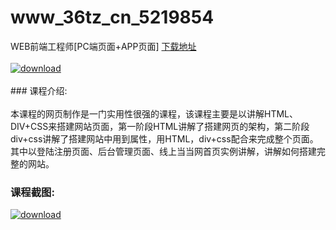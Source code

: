 # www_36tz_cn_5219854
WEB前端工程师[PC端页面+APP页面]
[下载地址](http://www.36tz.cn/article/5219854 "下载地址")
<br/></br>[![download](http://36tz.cn/muke_img/2021_05_1-30-300x155.png "下载地址")](http://www.36tz.cn/article/5219854 "下载地址")
<br/></br>### 课程介绍:<br/></br>本课程的网页制作是一门实用性很强的课程，该课程主要是以讲解HTML、DIV+CSS来搭建网站页面，第一阶段HTML讲解了搭建网页的架构，第二阶段div+css讲解了搭建网站中用到属性，用HTML，div+css配合来完成整个页面。其中以登陆注册页面、后台管理页面、线上当当网首页实例讲解，讲解如何搭建完整的网站。

### 课程截图:
[![download](http://36tz.cn/muke_img/2021_05_2-34.png "下载地址")](http://www.36tz.cn/article/5219854 "下载地址")
